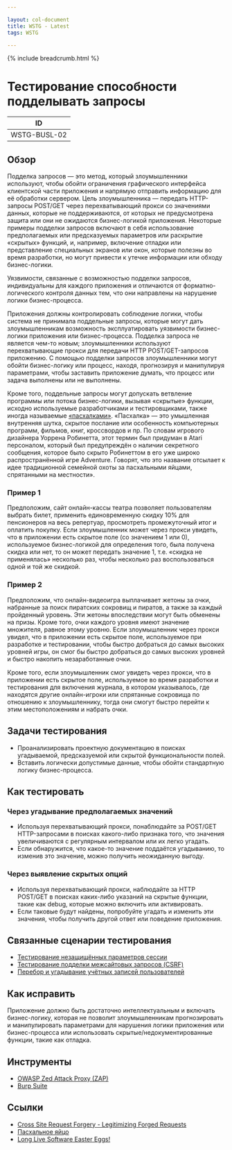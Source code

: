 ```yaml
---

layout: col-document
title: WSTG - Latest
tags: WSTG

---
```


{% include breadcrumb.html %}
# Тестирование способности подделывать запросы

|ID          |
|------------|
|WSTG-BUSL-02|

## Обзор

Подделка запросов — это метод, который злоумышленники используют, чтобы обойти ограничения графического интерфейса клиентской части приложения и напрямую отправить информацию для её обработки сервером. Цель злоумышленника — передать HTTP-запросы POST/GET через перехватывающий прокси со значениями данных, которые не поддерживаются, от которых не предусмотрена защита или они не ожидаются бизнес-логикой приложения. Некоторые примеры подделки запросов включают в себя использование предполагаемых или предсказуемых параметров или раскрытие «скрытых» функций, и, например, включение отладки или представление специальных экранов или окон, которые полезны во время разработки, но могут привести к утечке информации или обходу бизнес-логики.

Уязвимости, связанные с возможностью подделки запросов, индивидуальны для каждого приложения и отличаются от форматно-логического контроля данных тем, что они направлены на нарушение логики бизнес-процесса.

Приложения должны контролировать соблюдение логики, чтобы система не принимала поддельные запросы, которые могут дать злоумышленникам возможность эксплуатировать уязвимости бизнес-логики приложения или бизнес-процесса. Подделка запроса не является чем-то новым; злоумышленники используют перехватывающие прокси для передачи HTTP POST/GET-запросов приложению. С помощью подделки запросов злоумышленники могут обойти бизнес-логику или процесс, находя, прогнозируя и манипулируя параметрами, чтобы заставить приложение думать, что процесс или задача выполнены или не выполнены.

Кроме того, поддельные запросы могут допускать ветвление программы или потока бизнес-логики, вызывая «скрытые» функции, исходно используемые разработчиками и тестировщиками, также иногда называемые [«пасхалками»](https://ru.wikipedia.org/wiki/%D0%9F%D0%B0%D1%81%D1%85%D0%B0%D0%BB%D1%8C%D0%BD%D0%BE%D0%B5_%D1%8F%D0%B9%D1%86%D0%BE_(%D0%B2%D0%B8%D1%80%D1%82%D1%83%D0%B0%D0%BB%D1%8C%D0%BD%D0%BE%D0%B5)). «Пасхалка» — это умышленная внутренняя шутка, скрытое послание или особенность компьютерных программ, фильмов, книг, кроссвордов и пр. По словам игрового дизайнера Уоррена Робинетта, этот термин был придуман в Atari персоналом, который был предупреждён о наличии секретного сообщения, которое было скрыто Робинеттом в его уже широко распространённой игре Adventure. Говорят, что это название отсылает к идее традиционной семейной охоты за пасхальными яйцами, спрятанными на местности».

### Пример 1

Предположим, сайт онлайн-кассы театра позволяет пользователям выбрать билет, применить единовременную скидку 10% для пенсионеров на весь репертуар, просмотреть промежуточный итог и оплатить покупку. Если злоумышленник может через прокси увидеть, что в приложении есть скрытое поле (со значением 1 или 0), используемое бизнес-логикой для определения того, была получена скидка или нет, то он может передать значение 1, т.е. «скидка не применялась» несколько раз, чтобы несколько раз воспользоваться одной и той же скидкой.

### Пример 2

Предположим, что онлайн-видеоигра выплачивает жетоны за очки, набранные за поиск пиратских сокровищ и пиратов, а также за каждый пройденный уровень. Эти жетоны впоследствии могут быть обменены на призы. Кроме того, очки каждого уровня имеют значение множителя, равное этому уровню. Если злоумышленник через прокси увидел, что в приложении есть скрытое поле, используемое при разработке и тестировании, чтобы быстро добраться до самых высоких уровней игры, он смог бы быстро добраться до самых высоких уровней и быстро накопить незаработанные очки.

Кроме того, если злоумышленник смог увидеть через прокси, что в приложении есть скрытое поле, используемое во время разработки и тестирования для включения журнала, в котором указывалось, где находятся другие онлайн-игроки или спрятанные сокровища по отношению к злоумышленнику, тогда они смогут быстро перейти к этим местоположениям и набрать очки.

## Задачи тестирования

- Проанализировать проектную документацию в поисках угадываемой, предсказуемой или скрытой функциональности полей.
- Вставить логически допустимые данные, чтобы обойти стандартную логику бизнес-процесса.

## Как тестировать

### Через угадывание предполагаемых значений

- Используя перехватывающий прокси, понаблюдайте за POST/GET HTTP-запросами в поисках какого-либо признака того, что значения увеличиваются с регулярным интервалом или их легко угадать.
- Если обнаружится, что какое-то значение поддаётся угадыванию, то изменив это значение, можно получить неожиданную выгоду.

### Через выявление скрытых опций

- Используя перехватывающий прокси, наблюдайте за HTTP POST/GET в поисках каких-либо указаний на скрытые функции, такие как debug, которые можно включить или активировать.
- Если таковые будут найдены, попробуйте угадать и изменить эти значения, чтобы получить другой ответ или поведение приложения.

## Связанные сценарии тестирования

- [Тестирование незащищённых параметров сессии](../06-Session_Management_Testing/04-Testing_for_Exposed_Session_Variables.md)
- [Тестирование подделки межсайтовых запросов (CSRF)](../06-Session_Management_Testing/05-Testing_for_Cross_Site_Request_Forgery.md)
- [Перебор и угадывание учётных записей пользователей](../03-Identity_Management_Testing/04-Testing_for_Account_Enumeration_and_Guessable_User_Account.md)

## Как исправить

Приложение должно быть достаточно интеллектуальным и включать бизнес-логику, которая не позволит злоумышленникам прогнозировать и манипулировать параметрами для нарушения логики приложения или бизнес-процесса или использовать скрытые/недокументированные функции, такие как отладка.

## Инструменты

- [OWASP Zed Attack Proxy (ZAP)](https://www.zaproxy.org)
- [Burp Suite](https://portswigger.net/burp)

## Ссылки

- [Cross Site Request Forgery - Legitimizing Forged Requests](http://www.stan.gr/2012/11/cross-site-request-forgery-legitimazing.html)
- [Пасхальное яйцо](https://ru.wikipedia.org/wiki/%D0%9F%D0%B0%D1%81%D1%85%D0%B0%D0%BB%D1%8C%D0%BD%D0%BE%D0%B5_%D1%8F%D0%B9%D1%86%D0%BE_(%D0%B2%D0%B8%D1%80%D1%82%D1%83%D0%B0%D0%BB%D1%8C%D0%BD%D0%BE%D0%B5))
- [Long Live Software Easter Eggs!](https://queue.acm.org/detail.cfm?id=3534857)
